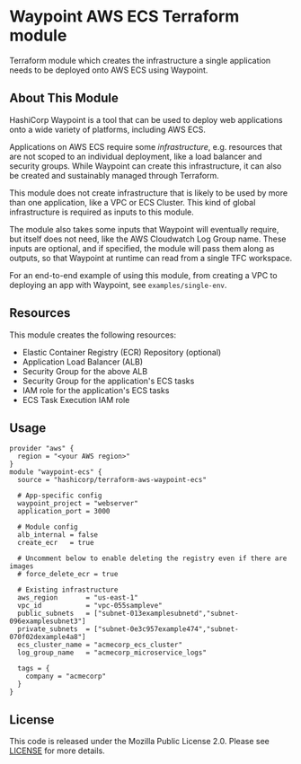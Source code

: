 # Waypoint AWS ECS Terraform module

Terraform module which creates the infrastructure a single application needs 
to be deployed onto AWS ECS using Waypoint.

## About This Module

HashiCorp Waypoint is a tool that can be used to deploy web applications onto a wide variety
of platforms, including AWS ECS. 

Applications on AWS ECS require some _infrastructure_, e.g. resources that are not scoped
to an individual deployment, like a load balancer and security groups. While Waypoint can
create this infrastructure, it can also be created and sustainably managed through Terraform.

This module does not create infrastructure that is likely to be used by more than one
application, like a VPC or ECS Cluster. This kind of global infrastructure is required
as inputs to this module.

The module also takes some inputs that Waypoint will eventually require, but itself does not
need, like the AWS Cloudwatch Log Group name. These inputs are optional, and if specified,
the module will pass them along as outputs, so that Waypoint at runtime can read from a 
single TFC workspace.

For an end-to-end example of using this module, from creating a VPC to deploying an app
with Waypoint, see `examples/single-env`.

## Resources
This module creates the following resources:

- Elastic Container Registry (ECR) Repository (optional)
- Application Load Balancer (ALB)
- Security Group for the above ALB
- Security Group for the application's ECS tasks
- IAM role for the application's ECS tasks
- ECS Task Execution IAM role


## Usage

```hcl
provider "aws" {
  region = "<your AWS region>"
}
module "waypoint-ecs" {
  source = "hashicorp/terraform-aws-waypoint-ecs"

  # App-specific config
  waypoint_project = "webserver"
  application_port = 3000

  # Module config
  alb_internal = false
  create_ecr   = true
  
  # Uncomment below to enable deleting the registry even if there are images
  # force_delete_ecr = true

  # Existing infrastructure
  aws_region       = "us-east-1"
  vpc_id           = "vpc-055sampleve"
  public_subnets   = ["subnet-013examplesubnetd","subnet-096examplesubnet3"]
  private_subnets  = ["subnet-0e3c957example474","subnet-070f02dexample4a8"]
  ecs_cluster_name = "acmecorp_ecs_cluster"
  log_group_name   = "acmecorp_microservice_logs"

  tags = {
    company = "acmecorp"
  }
}

```

## License

This code is released under the Mozilla Public License 2.0. Please see [LICENSE](https://github.com/hashicorp/terraform-aws-waypoint-ecs/blob/master/LICENSE) for more details.
